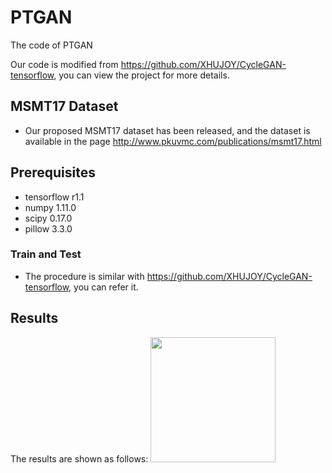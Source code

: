 # PTGAN
The code of PTGAN

Our code is modified from https://github.com/XHUJOY/CycleGAN-tensorflow, you can view the project for more details.


## MSMT17 Dataset
- Our proposed MSMT17 dataset has been released, and the dataset is available in the page http://www.pkuvmc.com/publications/msmt17.html

## Prerequisites
- tensorflow r1.1
- numpy 1.11.0
- scipy 0.17.0
- pillow 3.3.0


### Train and Test
- The procedure is similar with https://github.com/XHUJOY/CycleGAN-tensorflow, you can refer it.

## Results
The results are shown as follows:
<img src="CToD.jpg" width="200px"/>




